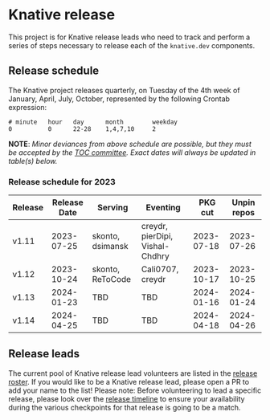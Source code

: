 # Knative release

This project is for Knative release leads who need to track and perform a series of steps necessary to release each of the `knative.dev` components.

## Release schedule

The Knative project releases quarterly, on Tuesday of the 4th week of January, April, July, October, represented by the following Crontab expression:

```
# minute   hour   day      month        weekday
0          0      22-28    1,4,7,10     2
```

**NOTE**: *Minor deviances from above schedule are possible, but they must be accepted by the [TOC committee](https://github.com/knative/community/blob/main/TECH-OVERSIGHT-COMMITTEE.md). Exact dates will always be updated in table(s) below.*

### Release schedule for 2023

| Release | Release Date | Serving             | Eventing                        | PKG cut    | Unpin repos
| ------- | ------------ | ------------------- | --------------------------------| ---------- | -----------
| v1.11   | 2023-07-25   | skonto, dsimansk    | creydr, pierDipi, Vishal-Chdhry | 2023-07-18 | 2023-07-26
| v1.12   | 2023-10-24   | skonto, ReToCode    | Cali0707, creydr            | 2023-10-17 | 2023-10-25
| v1.13   | 2024-01-23   | TBD                 | TBD                             | 2024-01-16 | 2024-01-24
| v1.14   | 2024-04-25   | TBD                 | TBD                             | 2024-04-18 | 2024-04-26

## Release leads
The current pool of Knative release lead volunteers are listed in the [release roster](./ROSTER.md). If you would like to be a Knative release lead, please open a PR to add your name to the list! Please note: Before volunteering to lead a specific release, please look over the [release timeline](TIMELINE.md) to ensure your availability during the various checkpoints for that release is going to be a match.
